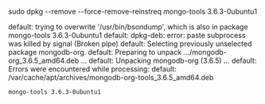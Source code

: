 sudo dpkg --remove --force-remove-reinstreq mongo-tools 3.6.3-0ubuntu1

 default:  trying to overwrite '/usr/bin/bsondump', which is also in package mongo-tools 3.6.3-0ubuntu1
    default: dpkg-deb: error: paste subprocess was killed by signal (Broken pipe)
    default: Selecting previously unselected package mongodb-org.
    default: Preparing to unpack .../mongodb-org_3.6.5_amd64.deb ...
    default: Unpacking mongodb-org (3.6.5) ...
    default: Errors were encountered while processing:
    default:  /var/cache/apt/archives/mongodb-org-tools_3.6.5_amd64.deb


    mongo-tools 3.6.3-0ubuntu1